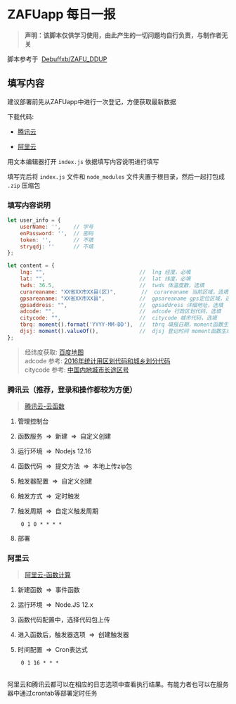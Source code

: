 # ZAFUapp 每日一报

>**声明：该脚本仅供学习使用，由此产生的一切问题均自行负责，与制作者无关**

脚本参考于&nbsp;&nbsp;[Debuffxb/ZAFU_DDUP](https://github.com/Debuffxb/ZAFU_DDUP)

## 填写内容

建议部署前先从ZAFUapp中进行一次登记，方便获取最新数据

下载代码:

- [腾讯云](https://github.com/Qyir/zafuapp-yqdj/releases/download/v1/tencentcloud.zip)

- [阿里云](https://github.com/Qyir/zafuapp-yqdj/releases/download/v1/aliyun.zip)


用文本编辑器打开 `index.js` 依据填写内容说明进行填写

填写完后将 `index.js` 文件和 `node_modules` 文件夹置于根目录，然后一起打包成 `.zip` 压缩包

### 填写内容说明

```javascript
let user_info = {
    userName: '',    // 学号
    enPassword: '',  // 密码
    token: '',       // 不填
    stryqdj: ''      // 不填
};

let content = {
    lng: "",                              //  lng 经度，必填
    lat: "",                              //  lat 纬度，必填
    twds: 36.5,                           //  twds 体温度数，选填
    curareaname: "XX省XX市XX县(区)",        //  curareaname 当前区域，选填，注意与经纬度相匹配
    gpsareaname: "XX省XX市XX县",           //  gpsareaname gps定位区域，选填，注意与经纬度相匹配
    gpsaddress: "",                       //  gpsaddress 详细地址，选填
    adcode: "",                           //  adcode 行政区划代码，选填
    citycode: "",                         //  citycode 城市代码，选填
    tbrq: moment().format('YYYY-MM-DD'),  //  tbrq 填报日期，moment函数生成 YYYY-MM-DD
    djsj: moment().valueOf(),             //  djsj 登记时间 moment函数生成 毫秒级时间戳
};
```

> 经纬度获取: [百度地图](https://api.map.baidu.com/lbsapi/getpoint/index.html)<br>
adcode 参考: [2016年统计用区划代码和城乡划分代码](http://www.mca.gov.cn/article/sj/xzqh/1980/2019/202002281436.html)<br>
citycode 参考: [中国内地城市长途区号](http://www.zjcargo.com/tool/incode.htm)

### 腾讯云（推荐，登录和操作都较为方便）

>[腾讯云-云函数](https://cloud.tencent.com/product/scf)

1. 管理控制台
2. 函数服务&nbsp;&nbsp;=>&nbsp;&nbsp;新建&nbsp;&nbsp;=>&nbsp;&nbsp;自定义创建
3. 运行环境&nbsp;&nbsp;=>&nbsp;&nbsp;Nodejs 12.16
4. 函数代码&nbsp;&nbsp;=>&nbsp;&nbsp;提交方法&nbsp;&nbsp;=>&nbsp;&nbsp;本地上传zip包
5. 触发器配置&nbsp;&nbsp;=>&nbsp;&nbsp;自定义创建
6. 触发方式&nbsp;&nbsp;=>&nbsp;&nbsp;定时触发
7. 触发周期&nbsp;&nbsp;=>&nbsp;&nbsp;自定义触发周期

        0 1 0 * * * *

8. 部署

### 阿里云

>[阿里云-函数计算](https://www.aliyun.com/product/fc)

1. 新建函数&nbsp;&nbsp;=>&nbsp;&nbsp;事件函数
2. 运行环境&nbsp;&nbsp;=>&nbsp;&nbsp;Node.JS 12.x
3. 函数代码配置中，选择代码包上传
4. 进入函数后，触发器选项&nbsp;&nbsp;=>&nbsp;&nbsp;创建触发器
5. 时间配置&nbsp;&nbsp;=>&nbsp;&nbsp;Cron表达式

        0 1 16 * * *

<br>
阿里云和腾讯云都可以在相应的日志选项中查看执行结果。有能力者也可以在服务器中通过crontab等部署定时任务
